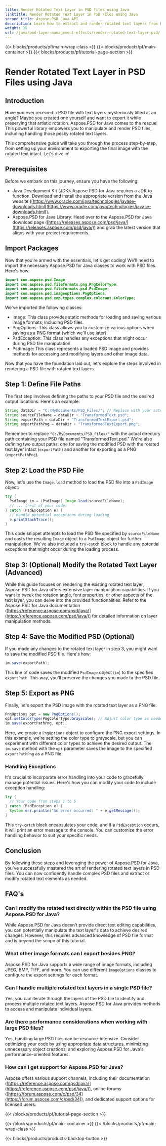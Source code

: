 ```yaml
---
title: Render Rotated Text Layer in PSD Files using Java
linktitle: Render Rotated Text Layer in PSD Files using Java
second_title: Aspose.PSD Java API
description: Learn how to extract and render rotated text layers from PSD files using Aspose.PSD for Java. This step-by-step guide covers everything from setup to export.
weight: 18
url: /java/psd-layer-management-effects/render-rotated-text-layer-psd/
---
```


{{< blocks/products/pf/main-wrap-class >}}
{{< blocks/products/pf/main-container >}}
{{< blocks/products/pf/tutorial-page-section >}}

# Render Rotated Text Layer in PSD Files using Java

## Introduction

Have you ever received a PSD file with text layers mysteriously tilted at an angle? Maybe you created one yourself and want to export it while preserving that artistic rotation. Aspose.PSD for Java comes to the rescue! This powerful library empowers you to manipulate and render PSD files, including handling those pesky rotated text layers. 

This comprehensive guide will take you through the process step-by-step, from setting up your environment to exporting the final image with the rotated text intact. Let's dive in!

## Prerequisites

Before we embark on this journey, ensure you have the following:

- Java Development Kit (JDK): Aspose.PSD for Java requires a JDK to function. Download and install the appropriate version from the Java website ([https://www.oracle.com/java/technologies/javase-downloads.html](https://www.oracle.com/java/technologies/javase-downloads.html)).
- Aspose.PSD for Java Library: Head over to the Aspose.PSD for Java download page ([https://releases.aspose.com/psd/java/](https://releases.aspose.com/psd/java/)) and grab the latest version that aligns with your project requirements.

## Import Packages

Now that you're armed with the essentials, let's get coding! We'll need to import the necessary Aspose.PSD for Java classes to work with PSD files. Here's how:

```java
import com.aspose.psd.Image;
import com.aspose.psd.fileformats.png.PngColorType;
import com.aspose.psd.fileformats.psd.PsdImage;
import com.aspose.psd.imageoptions.PngOptions;
import com.aspose.psd.xmp.types.complex.colorant.ColorType;
```

We've imported the following classes:

- Image: This class provides static methods for loading and saving various image formats, including PSD files.
- PngOptions: This class allows you to customize various options when saving as a PNG format (which we'll use later).
- PsdException: This class handles any exceptions that might occur during PSD file manipulation.
- PsdImage: This class represents a loaded PSD image and provides methods for accessing and modifying layers and other image data.

Now that you have the foundation laid out, let's explore the steps involved in rendering a PSD file with rotated text layers:

## Step 1: Define File Paths

The first step involves defining the paths to your PSD file and the desired output locations. Here's an example:

```java
String dataDir = "C:/MyDocuments/PSD_Files/"; // Replace with your actual directory path
String sourceFileName = dataDir + "TransformedText.psd";
String exportPath = dataDir + "TransformedTextExport.psd";
String exportPathPng = dataDir + "TransformedTextExport.png";
```

Remember to replace `"C:/MyDocuments/PSD_Files/"` with the actual directory path containing your PSD file named "TransformedText.psd." We're also defining two output paths: one for saving the modified PSD with the rotated text layer intact (`exportPath`) and another for exporting as a PNG (`exportPathPng`).

## Step 2: Load the PSD File

Now, let's use the `Image.load` method to load the PSD file into a `PsdImage` object:

```java
try {
  PsdImage im = (PsdImage) Image.load(sourceFileName);
  // ... (rest of your code)
} catch (PsdException e) {
  // Handle potential exceptions during loading
  e.printStackTrace();
}
```

This code snippet attempts to load the PSD file specified by `sourceFileName` and casts the resulting `Image` object to a `PsdImage` object for further manipulation. We've also included a `try-catch` block to handle any potential exceptions that might occur during the loading process.

## Step 3: (Optional) Modify the Rotated Text Layer (Advanced)

While this guide focuses on rendering the existing rotated text layer,  Aspose.PSD for Java offers extensive layer manipulation capabilities. If you want to tweak the rotation angle, font properties, or other aspects of the text layer, you can delve into the provided functionalities. Refer to the Aspose.PSD for Java documentation ([https://reference.aspose.com/psd/java/](https://reference.aspose.com/psd/java/)) for detailed information on layer manipulation methods.

## Step 4: Save the Modified PSD (Optional)

If you made any changes to the rotated text layer in step 3, you might want to save the modified PSD file. Here's how:

```java
im.save(exportPath);
```

This line of code saves the modified `PsdImage` object (`im`) to the specified `exportPath`. This way, you'll preserve the changes you made to the PSD file.

## Step 5: Export as PNG

Finally, let's export the PSD image with the rotated text layer as a PNG file:

```java
PngOptions opt = new PngOptions();
opt.setColorType(PngColorType.Grayscale); // Adjust color type as needed
im.save(exportPathPng, opt);
```

Here, we create a `PngOptions` object to configure the PNG export settings. In this example, we're setting the color type to grayscale, but you can experiment with different color types to achieve the desired output. The `im.save` method with the `opt` parameter saves the image to the specified `exportPathPng` as a PNG file.

### Handling Exceptions

It's crucial to incorporate error handling into your code to gracefully manage potential issues. Here's how you can modify your code to include exception handling:

```java
try {
  // Your code from steps 1 to 5
} catch (PsdException e) {
  System.err.println("An error occurred: " + e.getMessage());
}
```

This `try-catch` block encapsulates your code, and if a `PsdException` occurs, it will print an error message to the console. You can customize the error handling behavior to suit your specific needs.

## Conclusion

By following these steps and leveraging the power of Aspose.PSD for Java, you've successfully mastered the art of rendering rotated text layers in PSD files. You can now confidently handle complex PSD files and extract or modify rotated text elements as needed.

## FAQ's

### Can I modify the rotated text directly within the PSD file using Aspose.PSD for Java?

While Aspose.PSD for Java doesn't provide direct text editing capabilities, you can potentially manipulate the text layer's data to achieve desired changes. However, this requires advanced knowledge of PSD file format and is beyond the scope of this tutorial.

### What other image formats can I export besides PNG?

Aspose.PSD for Java supports a wide range of image formats, including JPEG, BMP, TIFF, and more. You can use different `ImageOptions` classes to configure the export settings for each format.

### Can I handle multiple rotated text layers in a single PSD file?

Yes, you can iterate through the layers of the PSD file to identify and process multiple rotated text layers. Aspose.PSD for Java provides methods to access and manipulate individual layers.

### Are there performance considerations when working with large PSD files?

Yes, handling large PSD files can be resource-intensive. Consider optimizing your code by using appropriate data structures, minimizing unnecessary object creations, and exploring Aspose.PSD for Java's performance-oriented features.

### How can I get support for Aspose.PSD for Java?

Aspose offers various support channels, including their documentation ([https://reference.aspose.com/psd/java/](https://reference.aspose.com/psd/java/)), online forums ([https://forum.aspose.com/c/psd/34](https://forum.aspose.com/c/psd/34)), and dedicated support options for licensed users.

{{< /blocks/products/pf/tutorial-page-section >}}

{{< /blocks/products/pf/main-container >}}
{{< /blocks/products/pf/main-wrap-class >}}

{{< blocks/products/products-backtop-button >}}

